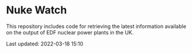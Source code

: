 # Nuke Watch

This repository includes code for retrieving the latest information available on the output of EDF nuclear power plants in the UK.

Last updated: 2022-03-18 15:10